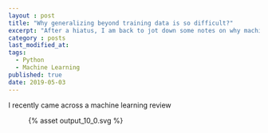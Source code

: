 ```yaml
---
layout : post
title: "Why generalizing beyond training data is so difficult?"
excerpt: "After a hiatus, I am back to jot down some notes on why machine learning algorithms struggle with generalizing beyond the training data."
category : posts
last_modified_at: 
tags: 
  - Python
  - Machine Learning
published: true
date: 2019-05-03
---
```



I recently came across a machine learning review

<figure>
    {% asset output_10_0.svg %}
</figure>